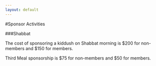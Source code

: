 ```yaml
---
layout: default
---
```


#Sponsor Activities

###Shabbat

The cost of sponsoring a kiddush on Shabbat morning is $200 for non-members and $150 for members. 

Third Meal sponsorship is $75 for non-members and $50 for members.